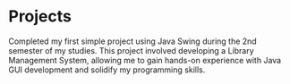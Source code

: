 # Projects
Completed my first simple project using Java Swing during the 2nd semester of my studies. This project involved developing a Library Management System, allowing me to gain hands-on experience with Java GUI development and solidify my programming skills.
